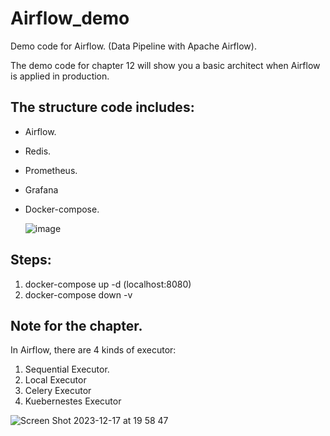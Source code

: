 # Airflow_demo
Demo code for Airflow. (Data Pipeline with Apache Airflow).

The demo code for chapter 12 will show you a basic architect when Airflow is applied in production.

## The structure code includes:
- Airflow.
- Redis.
- Prometheus.
- Grafana
- Docker-compose.

  ![image](https://github.com/quangtn266/Airflow_demo/assets/50879191/57b7a669-1f0d-4f31-8bbe-07aca704196a)

## Steps:
1. docker-compose up -d (localhost:8080)
2. docker-compose down -v

## Note for the chapter.
In Airflow, there are 4 kinds of executor:
1. Sequential Executor.
2. Local Executor
3. Celery Executor
4. Kuebernestes Executor

![Screen Shot 2023-12-17 at 19 58 47](https://github.com/quangtn266/Airflow_demo/assets/50879191/5b91cabc-5d06-43bd-8f7e-1cb0320fca4c)
